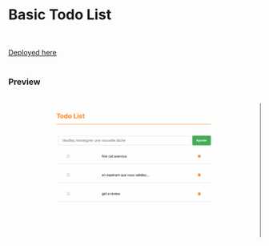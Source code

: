 <h1>Basic Todo List</h1>

</br>

<a href="https://basic-todolist-6d24b.web.app">Deployed here</a>
</br></br>

<h3>Preview</h3>
</br>

<img src="public/preview-todolist.png" alt="" />
